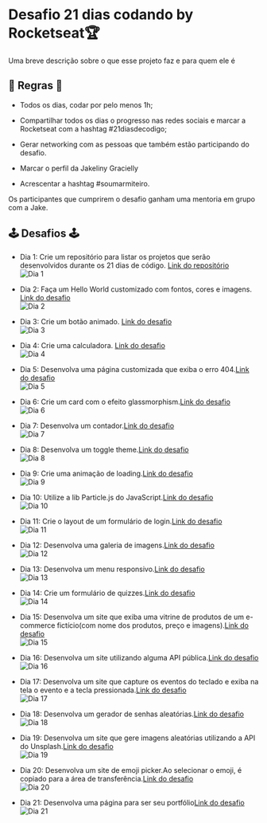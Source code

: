 # Desafio 21 dias codando by Rocketseat🏆​

Uma breve descrição sobre o que esse projeto faz e para quem ele é

## 🏁​ Regras 🏁​

- Todos os dias, codar por pelo menos 1h;
- Compartilhar todos os dias o progresso nas redes sociais e marcar a Rocketseat com a hashtag #21diasdecodigo;
- Gerar networking com as pessoas que também estão participando do desafio.

- Marcar o perfil da Jakeliny Gracielly
- Acrescentar a hashtag #soumarmiteiro.

Os participantes que cumprirem o desafio ganham uma mentoria em grupo com a Jake.

## 🕹️​ Desafios 🕹️​

- Dia 1: Crie um repositório para listar os projetos que serão desenvolvidos durante os 21 dias de código. [Link do repositório](https://github.com/Gabriel-WilliamS/21-dias-de-codigo)
  <br/>![Dia 1](https://media.discordapp.net/attachments/821362753335853147/1009606925605928970/unknown.png?width=150&height=150)

- Dia 2: Faça um Hello World customizado com fontos, cores e imagens. [Link do desafio](https://github.com/Gabriel-WilliamS/21-dias-de-codigo/tree/main/HelloWorld-Dia-2)
  <br/>![Dia 2](https://media.discordapp.net/attachments/821362753335853147/1009606117082546306/unknown.png?width=150&height=150)

- Dia 3: Crie um botão animado. [Link do desafio](https://github.com/Gabriel-WilliamS/21-dias-de-codigo/tree/main/BotaoAnimado-Dia-3)
  <br/>![Dia 3](https://media.discordapp.net/attachments/821362753335853147/1009607919932809277/unknown.png?width=150&height=150)

- Dia 4: Crie uma calculadora. [Link do desafio](https://github.com/Gabriel-WilliamS/21-dias-de-codigo/tree/main/Calculadora-Dia-4)
  <br/>![Dia 4](https://media.discordapp.net/attachments/821362753335853147/1009608067018666055/unknown.png?width=150&height=150)

- Dia 5: Desenvolva uma página customizada que exiba o erro 404.[Link do desafio](https://github.com/Gabriel-WilliamS/21-dias-de-codigo/tree/main/404Error-Dia-5)
  <br/>![Dia 5](https://media.discordapp.net/attachments/821362753335853147/1009608217728405585/unknown.png?width=150&height=150)

- Dia 6: Crie um card com o efeito glassmorphism.[Link do desafio](https://github.com/Gabriel-WilliamS/21-dias-de-codigo/tree/main/GlassmorphismCard-Dia-6)
  <br/>![Dia 6](https://media.discordapp.net/attachments/821362753335853147/1009608338692112394/unknown.png?width=150&height=150)

- Dia 7: Desenvolva um contador.[Link do desafio](https://github.com/Gabriel-WilliamS/21-dias-de-codigo/tree/main/Dia-7-Contador)
  <br/>![Dia 7](https://media.discordapp.net/attachments/821362753335853147/1009608415699537981/unknown.png?width=150&height=150)

- Dia 8: Desenvolva um toggle theme.[Link do desafio](https://github.com/Gabriel-WilliamS/21-dias-de-codigo/tree/main/Dia-8-ToggleTheme)
  <br/>![Dia 8](https://media.discordapp.net/attachments/821362753335853147/1011745228350308443/unknown.png?width=150&height=150)

- Dia 9: Crie uma animação de loading.[Link do desafio](https://github.com/Gabriel-WilliamS/21-dias-de-codigo/tree/main/Dia-9-LoadingAnimate)
  <br/>![Dia 9](https://media.discordapp.net/attachments/821362753335853147/1011745483049422868/unknown.png?width=150&height=150)

- Dia 10: Utilize a lib Particle.js do JavaScript.[Link do desafio](https://github.com/Gabriel-WilliamS/21-dias-de-codigo/tree/main/Dia-10-ParticleJS)
  <br/>![Dia 10](https://media.discordapp.net/attachments/821362753335853147/1011745678155857930/unknown.png?width=150&height=150)

- Dia 11: Crie o layout de um formulário de login.[Link do desafio](https://github.com/Gabriel-WilliamS/21-dias-de-codigo/tree/main/Dia-11-LayoutLogin)
  <br/>![Dia 11](https://media.discordapp.net/attachments/821362753335853147/1011745801598423112/unknown.png?width=150&height=150)

- Dia 12: Desenvolva uma galeria de imagens.[Link do desafio](https://github.com/Gabriel-WilliamS/21-dias-de-codigo/tree/main/Dia-12-ImageGallery)
  <br/>![Dia 12](https://media.discordapp.net/attachments/821362753335853147/1011745915285012591/unknown.png?width=150&height=150)

- Dia 13: Desenvolva um menu responsivo.[Link do desafio](https://github.com/Gabriel-WilliamS/21-dias-de-codigo/tree/main/Dia-13-MenuResponsivo)
  <br/>![Dia 13](https://media.discordapp.net/attachments/821362753335853147/1011746113050652682/unknown.png?width=150&height=150)

- Dia 14: Crie um formulário de quizzes.[Link do desafio](https://github.com/Gabriel-WilliamS/21-dias-de-codigo/tree/main/Dia-14-Quizz)
  <br/>![Dia 14](https://media.discordapp.net/attachments/821362753335853147/1011746227559338196/unknown.png?width=150&height=150)

- Dia 15: Desenvolva um site que exiba uma vitrine de produtos de um e-commerce fictício(com nome dos produtos, preço e imagens).[Link do desafio](https://github.com/Gabriel-WilliamS/21-dias-de-codigo/tree/main/Dia-15-Ecommerce)
  <br/>![Dia 15](https://media.discordapp.net/attachments/821362753335853147/1014335927763619850/unknown.png?width=150&height=150)

- Dia 16: Desenvolva um site utilizando alguma API pública.[Link do desafio](https://github.com/Gabriel-WilliamS/21-dias-de-codigo/tree/main/Dia-16-ApiPublica)
  <br/>![Dia 16](https://media.discordapp.net/attachments/821362753335853147/1014336092390051913/unknown.png?width=150&height=150)

- Dia 17: Desenvolva um site que capture os eventos do teclado e exiba na tela o evento e a tecla pressionada.[Link do desafio]()
  <br/>![Dia 17](https://media.discordapp.net/attachments/821362753335853147/1014336158379032696/unknown.png?width=150&height=150)

- Dia 18: Desenvolva um gerador de senhas aleatórias.[Link do desafio](https://github.com/Gabriel-WilliamS/21-dias-de-codigo/tree/main/Dia-18-GeradordeSenha)
  <br/>![Dia 18](https://media.discordapp.net/attachments/821362753335853147/1014336247487004772/unknown.png?width=150&height=150)

- Dia 19: Desenvolva um site que gere imagens aleatórias utilizando a API do Unsplash.[Link do desafio](https://vercel.com/gabriel-williams/api-unsplash)
  <br/>![Dia 19](https://media.discordapp.net/attachments/821362753335853147/1014336340923527228/unknown.png?width=150&height=150)

- Dia 20: Desenvolva um site de emoji picker.Ao selecionar o emoji, é copiado para a área de transferência.[Link do desafio](https://github.com/Gabriel-WilliamS/21-dias-de-codigo/tree/main/Dia-20-EmojiPicker)
  <br/>![Dia 20](https://media.discordapp.net/attachments/821362753335853147/1014336432808136724/unknown.png?width=150&height=150)

- Dia 21: Desenvolva uma página para ser seu portfólio[Link do desafio]()
  <br/>![Dia 21](https://media.discordapp.net/attachments/821362753335853147/1014336524139118712/unknown.png?width=150&height=150)
